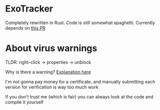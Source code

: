 # ExoTracker

Completely rewritten in Rust. Code is still somewhat spaghetti. Currently depends on [this PR](https://github.com/nevalackin/win_mem/pull/2)

# About virus warnings
TLDR: right-click -> properties -> unblock

Why is there a warning? [Explanation here](https://stackoverflow.com/a/66582477)

I'm not gonna pay money for a certificate, and manually submitting each version for verification is way too much work

If you don't trust me (which is fair) you can always look at the code and compile it yourself
